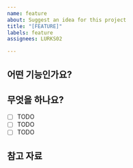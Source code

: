 ```yaml
---
name: feature
about: Suggest an idea for this project
title: "[FEATURE]"
labels: feature
assignees: LURKS02

---
```


## 어떤 기능인가요?
> 

## 무엇을 하나요?
- [ ] TODO
- [ ] TODO
- [ ] TODO

## 참고 자료

